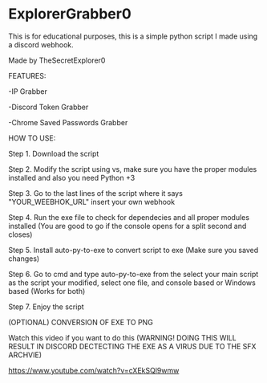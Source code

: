 # ExplorerGrabber0
This is for educational purposes, this is a simple python script I made using a discord webhook.

Made by TheSecretExplorer0

FEATURES:

-IP Grabber

-Discord Token Grabber

-Chrome Saved Passwords Grabber


HOW TO USE:

Step 1. Download the script

Step 2. Modify the script using vs, make sure you have the proper modules installed and also you need Python +3

Step 3. Go to the last lines of the script where it says "YOUR_WEEBHOK_URL" insert your own webhook

Step 4. Run the exe file to check for dependecies and all proper modules installed (You are good to go if the console opens for a split second and closes)

Step 5. Install auto-py-to-exe to convert script to exe (Make sure you saved changes)

Step 6. Go to cmd and type auto-py-to-exe from the select your main script as the script your modified, select one file, and console based or Windows based (Works for both)

Step 7. Enjoy the script

(OPTIONAL) CONVERSION OF EXE TO PNG

Watch this video if you want to do this (WARNING! DOING THIS WILL RESULT IN DISCORD DECTECTING THE EXE AS A VIRUS DUE TO THE SFX ARCHVIE)

https://www.youtube.com/watch?v=cXEkSQl9wmw


